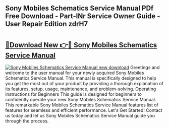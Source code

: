 ## Sony Mobiles Schematics Service Manual PDf Free Download - Part-lNr Service Owner Guide - User Repair Edition zdrH7

# <h2><a href="http://bc75645.oget.top/?id=Sony+Mobiles+Schematics+Service+Manual">🔗Download New 👉🔴 Sony Mobiles Schematics Service Manual</a></h2>

[![Sony Mobiles Schematics Service Manual new download](https://i.imgur.com/5g1atiW.png)](http://bc75645.oget.top/?id=Sony+Mobiles+Schematics+Service+Manual)
Greetings and welcome to the user manual for your newly acquired Sony Mobiles Schematics Service Manual. This manual is specifically designed to help you get the most out of your product by providing a thorough explanation of its features, setup, usage, maintenance, and problem-solving. Operating Instructions for Beginners This guide is designed for beginners to confidently operate your new Sony Mobiles Schematics Service Manual. This remarkable Sony Mobiles Schematics Service Manual features list of features for seamless and efficient performance. Let's Get Started! Contact us today and let us Sony Mobiles Schematics Service Manual guide you through the process.
